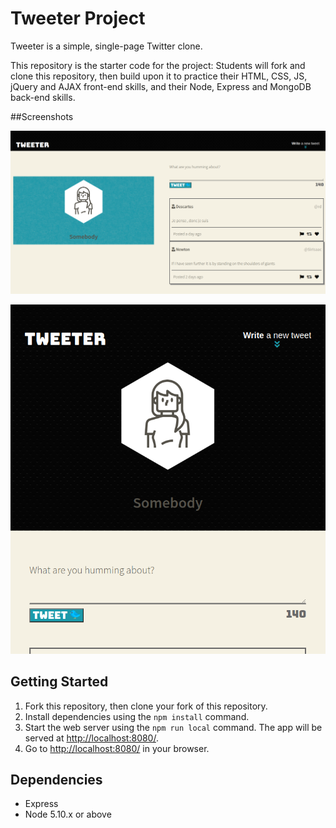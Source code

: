 # Tweeter Project

Tweeter is a simple, single-page Twitter clone.

This repository is the starter code for the project: Students will fork and clone this repository, then build upon it to practice their HTML, CSS, JS, jQuery and AJAX front-end skills, and their Node, Express and MongoDB back-end skills.

##Screenshots

!["Screenshot of tweeter on large screen"](https://github.com/Methujan/tweeter/blob/master/docs/Screenshot%20from%202021-06-18%2018-18-40.png?raw=true)

!["Screenshot of tweeter on small screen"](https://github.com/Methujan/tweeter/blob/master/docs/Screenshot%20from%202021-06-18%2018-19-06.png?raw=true)

## Getting Started

1. Fork this repository, then clone your fork of this repository.
2. Install dependencies using the `npm install` command.
3. Start the web server using the `npm run local` command. The app will be served at <http://localhost:8080/>.
4. Go to <http://localhost:8080/> in your browser.

## Dependencies

- Express
- Node 5.10.x or above
